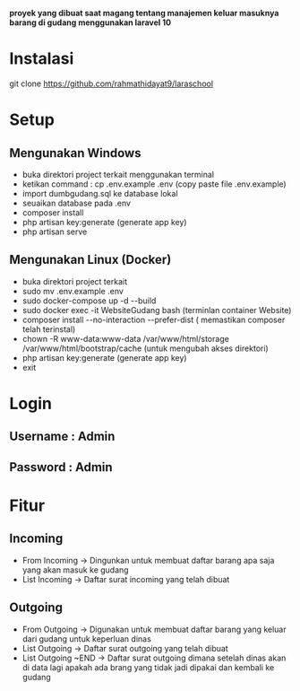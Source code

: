 
<p><b>
proyek yang dibuat saat magang tentang manajemen keluar masuknya barang di gudang menggunakan laravel 10
</b></p>

# Instalasi

git clone https://github.com/rahmathidayat9/laraschool

# Setup
## Mengunakan Windows
- buka direktori project terkait menggunakan terminal
- ketikan command : cp .env.example .env (copy paste file .env.example)
- import dumbgudang.sql ke database lokal
- seuaikan database pada .env
- composer install
- php artisan key:generate (generate app key)
- php artisan serve
 
## Mengunakan Linux (Docker)
- buka direktori project terkait
- sudo mv .env.example .env
- sudo docker-compose up -d --build 
- sudo docker exec -it WebsiteGudang bash (terminlan container Website)
- composer install --no-interaction --prefer-dist ( memastikan composer telah terinstal)
- chown -R www-data:www-data /var/www/html/storage /var/www/html/bootstrap/cache (untuk mengubah akses direktori)
- php artisan key:generate (generate app key)
- exit
# Login

## Username : Admin
## Password : Admin

# Fitur

## Incoming
- From Incoming -> Dingunkan untuk membuat daftar barang apa saja yang akan masuk ke gudang
- List Incoming -> Daftar surat incoming yang telah dibuat

## Outgoing
- From Outgoing -> Digunakan untuk membuat daftar barang yang keluar dari gudang untuk keperluan dinas
- List Outgoing -> Daftar surat outgoing yang telah dibuat
- List Outgoing ~END -> Daftar surat outgoing dimana setelah dinas akan di data lagi apakah ada brang yang tidak jadi dipakai dan kembali ke gudang
